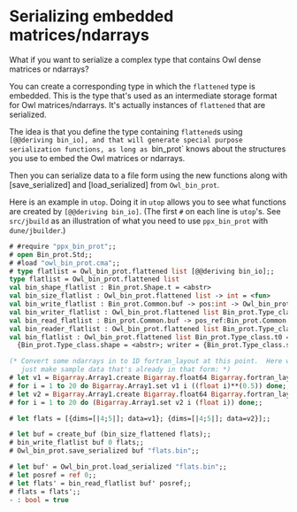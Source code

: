 Serializing embedded matrices/ndarrays
==

What if you want to serialize a complex type that contains Owl dense
matrices or ndarrays?

You can create a corresponding type in which the `flattened` type is
embedded.  This is the type that's used as an intermediate storage
format for Owl matrices/ndarrays.  It's actually instances of
`flattened` that are serialized.

The idea is that you define the type containing `flattened`s using
`[@@deriving bin_io], and that will generate special purpose
serialization functions, as long as `bin_prot` knows about the
structures you use to embed the Owl matrices or ndarrays.

Then you can serialize data to a file form using the new functions along
with [save_serialized] and [load_serialized] from `Owl_bin_prot`.

Here is an example in `utop`.  Doing it in `utop` allows you to see what
functions are created by `[@@deriving bin_io]`.  (The first `#` on each
line is `utop`'s.  See `src/jbuild` as an illustration of what you need
to use `ppx_bin_prot` with `dune/jbuilder`.)

```OCaml
# #require "ppx_bin_prot";;
# open Bin_prot.Std;;
# #load "owl_bin_prot.cma";;
# type flatlist = Owl_bin_prot.flattened list [@@deriving bin_io];;
type flatlist = Owl_bin_prot.flattened list
val bin_shape_flatlist : Bin_prot.Shape.t = <abstr>
val bin_size_flatlist : Owl_bin_prot.flattened list -> int = <fun>
val bin_write_flatlist : Bin_prot.Common.buf -> pos:int -> Owl_bin_prot.flattened list -> int = <fun>
val bin_writer_flatlist : Owl_bin_prot.flattened list Bin_prot.Type_class.writer0 = {Bin_prot.Type_class.size = <fun>; write = <fun>}
val bin_read_flatlist : Bin_prot.Common.buf -> pos_ref:Bin_prot.Common.pos_ref -> Owl_bin_prot.flattened list = <fun>
val bin_reader_flatlist : Owl_bin_prot.flattened list Bin_prot.Type_class.reader0 = {Bin_prot.Type_class.read = <fun>; vtag_read = <fun>}
val bin_flatlist : Owl_bin_prot.flattened list Bin_prot.Type_class.t0 =
  {Bin_prot.Type_class.shape = <abstr>; writer = {Bin_prot.Type_class.size = <fun>; write = <fun>}; reader = {Bin_prot.Type_class.read = <fun>; vtag_read = <fun>}}

(* Convert some ndarrays in to 1D fortran_layout at this point.  Here we'll 
   just make sample data that's already in that form: *)
# let v1 = Bigarray.Array1.create Bigarray.float64 Bigarray.fortran_layout 20;;
# for i = 1 to 20 do Bigarray.Array1.set v1 i ((float i)**(0.5)) done;;
# let v2 = Bigarray.Array1.create Bigarray.float64 Bigarray.fortran_layout 20;;
# for i = 1 to 20 do (Bigarray.Array1.set v2 i (float i)) done;;

# let flats = [{dims=[|4;5|]; data=v1}; {dims=[|4;5|]; data=v2}];;

# let buf = create_buf (bin_size_flattened flats);;
# bin_write_flatlist buf 0 flats;;
# Owl_bin_prot.save_serialized buf "flats.bin";;

# let buf' = Owl_bin_prot.load_serialized "flats.bin";;
# let posref = ref 0;;
# let flats' = bin_read_flatlist buf' posref;;
# flats = flats';;
- : bool = true
```
